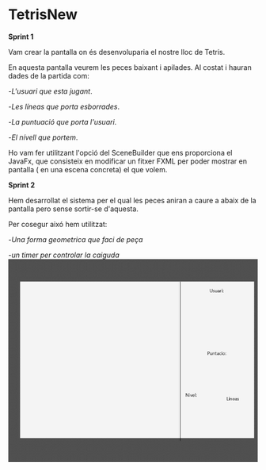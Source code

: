# TetrisNew
**Sprint 1**

Vam crear la pantalla on és desenvoluparia el nostre lloc de Tetris.

En aquesta pantalla veurem les peces baixant i apilades. Al costat i hauran dades de la partida com:

-_L'usuari_ _que_ _esta_ _jugant_.

-_Les_ _líneas_ _que_ _porta_ _esborrades_.

-_La_ _puntuació_ _que_ _porta_ _l'usuari_.

-_El_ _nívell_ _que_ _portem_.

Ho vam fer utilitzant l'opció del SceneBuilder que ens proporciona el JavaFx, que consisteix en modificar un fitxer FXML per poder mostrar en pantalla ( en una escena concreta) el que volem.


**Sprint 2**

Hem desarrollat el sistema per el qual les peces aniran a caure a abaix de la pantalla pero sense sortir-se d'aquesta. 

Per cosegur aixó hem utilitzat:

-_Una_ _forma_ _geometrica_ _que_ _faci_ _de_ _peça_

-_un_ _timer_ _per_ _controlar_ _la_ _caiguda_
![Image text](https://github.com/FahadToqir/TetrisNew/blob/master/images/tetrisMain1.png)
